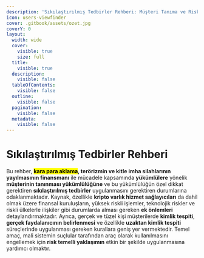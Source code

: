 ```yaml
---
description: 'Sıkılaştırılmış Tedbirler Rehberi: Müşteri Tanıma ve Risk Yönetimi'
icon: users-viewfinder
cover: .gitbook/assets/ozet.jpg
coverY: 0
layout:
  width: wide
  cover:
    visible: true
    size: full
  title:
    visible: true
  description:
    visible: false
  tableOfContents:
    visible: false
  outline:
    visible: false
  pagination:
    visible: false
  metadata:
    visible: false
---
```


# Sıkılaştırılmış Tedbirler Rehberi

Bu rehber, <mark style="background-color:$info;">**kara para aklama**</mark>**, terörizmin ve kitle imha silahlarının yayılmasının finansmanı** ile mücadele kapsamında **yükümlülere** yönelik **müşterinin tanınması yükümlülüğüne** ve bu yükümlülüğün özel dikkat gerektiren **sıkılaştırılmış tedbirler** uygulanmasını gerektiren durumlarına odaklanmaktadır. Kaynak, özellikle **kripto varlık hizmet sağlayıcıları** da dahil olmak üzere finansal kuruluşların, yüksek riskli işlemler, teknolojik riskler ve riskli ülkelerle ilişkiler gibi durumlarda alması gereken **ek önlemleri** detaylandırmaktadır. Ayrıca, gerçek ve tüzel kişi müşterilerde **kimlik tespiti**, **gerçek faydalanıcının belirlenmesi** ve özellikle **uzaktan kimlik tespiti** süreçlerinde uygulanması gereken kurallara geniş yer vermektedir. Temel amaç, mali sistemin suçlular tarafından araç olarak kullanılmasını engellemek için **risk temelli yaklaşımın** etkin bir şekilde uygulanmasına yardımcı olmaktır.

